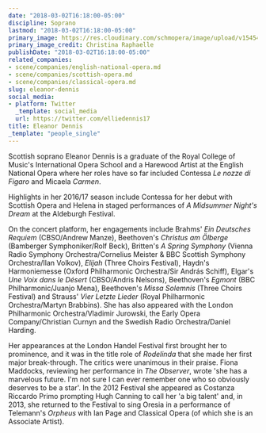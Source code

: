 ```yaml
---
date: "2018-03-02T16:18:00-05:00"
discipline: Soprano
lastmod: "2018-03-02T16:18:00-05:00"
primary_image: https://res.cloudinary.com/schmopera/image/upload/v1545409169/media/webhook-uploads/1520025453279/(c)%20Christina%20Raphaelle.jpg.jpg
primary_image_credit: Christina Raphaelle
publishDate: "2018-03-02T16:18:00-05:00"
related_companies:
- scene/companies/english-national-opera.md
- scene/companies/scottish-opera.md
- scene/companies/classical-opera.md
slug: eleanor-dennis
social_media:
- platform: Twitter
  _template: social_media
  url: https://twitter.com/elliedennis17
title: Eleanor Dennis
_template: "people_single"
---
```


Scottish soprano Eleanor Dennis is a graduate of the Royal College of Music's International Opera School and a Harewood Artist at the English National Opera where her roles have so far included Contessa *Le nozze di Figaro* and Micaela *Carmen*.

Highlights in her 2016/17 season include Contessa for her debut with Scottish Opera and Helena in staged performances of *A Midsummer Night's Dream* at the Aldeburgh Festival.

On the concert platform, her engagements include Brahms' *Ein Deutsches Requiem* (CBSO/Andrew Manze), Beethoven's *Christus am Ölberge* (Bamberger Symphoniker/Rolf Beck), Britten's *A Spring Symphony* (Vienna Radio Symphony Orchestra/Cornelius Meister & BBC Scottish Symphony Orchestra/Ilan Volkov), *Elijah* (Three Choirs Festival), Haydn's Harmoniemesse (Oxford Philharmonic Orchestra/Sir András Schiff), Elgar's *Une Voix dans le Désert* (CBSO/Andris Nelsons), Beethoven's *Egmont* (BBC Philharmonic/Juanjo Mena), Beethoven's *Missa Solemnis* (Three Choirs Festival) and Strauss' *Vier Letzte Lieder* (Royal Philharmonic Orchestra/Martyn Brabbins).  She has also appeared with the London Philharmonic Orchestra/Vladimir Jurowski, the Early Opera Company/Christian Curnyn and the Swedish Radio Orchestra/Daniel Harding. 

Her appearances at the London Handel Festival first brought her to prominence, and it was in the title role of *Rodelinda* that she made her first major break-through.  The critics were unanimous in their praise.  Fiona Maddocks, reviewing her performance in *The Observer*, wrote 'she has a marvelous future. I'm not sure I can ever remember one who so obviously deserves to be a star'.  In the 2012 Festival she appeared as Costanza Riccardo Primo prompting Hugh Canning to call her 'a big talent' and, in 2013, she returned to the Festival to sing Oresia in a performance of Telemann's *Orpheus* with Ian Page and Classical Opera (of which she is an Associate Artist).
